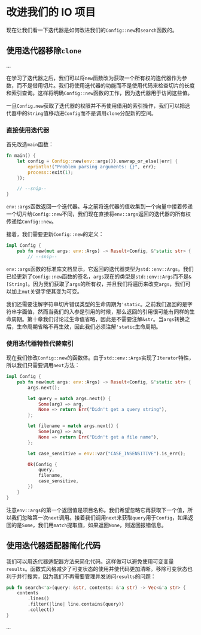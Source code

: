 # 改进我们的 IO 项目

现在让我们看一下迭代器是如何改进我们的`Config::new`和`search`函数的。

## 使用迭代器移除`clone`

...

在学习了迭代器之后，我们可以将`new`函数改为获取一个所有权的迭代器作为参数，而不是借用切片。我们将使用迭代器的功能而不是使用代码来检查切片的长度和索引查询。这样将明确`Config::new`函数的工作，因为迭代器用于访问这些值。

一旦`Config.new`获取了迭代器的权限并不再使用借用的索引操作，我们可以把迭代器中的`String`值移动进`Config`而不是调用`clone`分配新的空间。

### 直接使用迭代器

首先改造`main`函数：

```rust
fn main() {
    let config = Config::new(env::args()).unwrap_or_else(|err| {
        eprintln!("Problem parsing arguments: {}", err);
        process::exit(1);
    });

    // --snip--
}
```

`env::args`函数返回一个迭代器。与之前将迭代器的值收集到一个向量中接着传递一个切片给`Config::new`不同，我们现在直接将`env::args`返回的迭代器的所有权传递给`Config::new`。

接着，我们需要更新`Config::new`的定义：

```rust
impl Config {
    pub fn new(mut args: env::Args) -> Result<Config, &'static str> {
        // --snip--
```

`env::args`函数的标准库文档显示，它返回的迭代器类型为`std::env::Args`。我们已经更新了`Config::new`函数的签名，`args`现在的类型是`std::env::Args`而不是`&[String]`。因为我们获取了`args`的所有权，并且我们将遍历来改变`args`，我们可以加上`mut`关键字使其变为可变。

我们还需要注解字符串切片错误类型的生命周期为`'static`。之前我们返回的是字符串字面值，然而当我们的入参是引用的时候，那么返回的引用很可能有同样的生命周期。第十章我们讨论过生命值省略，因此是不需要注解`&str`。当`args`转换之后，生命周期省略不再生效，因此我们必须注解`'static`生命周期。

### 使用迭代器特性代替索引

现在我们修改`Config::new`的函数体。由于`std::env::Args`实现了`Iterator`特性，所以我们只需要调用`next`方法：

```rust
impl Config {
    pub fn new(mut args: env::Args) -> Result<Config, &'static str> {
        args.next();

        let query = match args.next() {
            Some(arg) => arg,
            None => return Err("Didn't get a query string"),
        };

        let filename = match args.next() {
            Some(arg) => arg,
            None => return Err("Didn't get a file name"),
        };

        let case_sensitive = env::var("CASE_INSENSITIVE").is_err();

        Ok(Config {
            query,
            filename,
            case_sensitive,
        })
    }
}
```

注意`env::args`的第一个返回值是项目名称。我们希望忽略它再获取下一个值，所以我们忽略第一次`next`调用。接着我们调用`next`来获取`query`用于`Config`，如果返回的是`Some`，我们用`match`提取值，如果返回`None`，则返回报错信息。

## 使用迭代器适配器简化代码

我们可以用迭代器适配器方法来简化代码。这样做可以避免使用可变变量`results`。函数式风格减少了可变状态的使用并使代码更加清晰。移除可变状态也利于并行搜索，因为我们不再需要管理并发访问`results`的问题：

```rust
pub fn search<'a>(query: &str, contents: &'a str) -> Vec<&'a str> {
    contents
        .lines()
        .filter(|line| line.contains(query))
        .collect()
}
```

...
